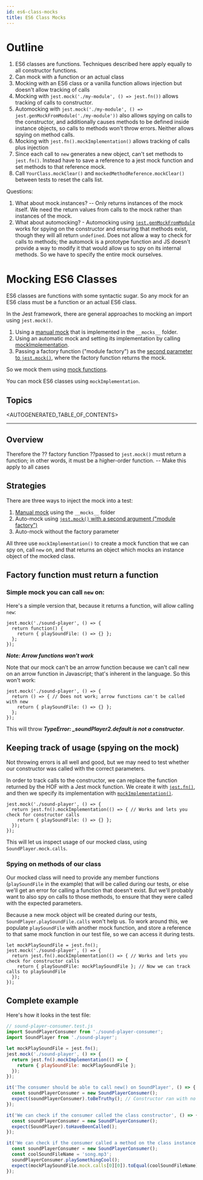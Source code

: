 ```yaml
---
id: es6-class-mocks
title: ES6 Class Mocks
---
```


Outline
=========

1. ES6 classes are functions. Techniques described here apply equally to all constructor functions.
1. Can mock with a function or an actual class
1. Mocking with an ES6 class or a vanilla function allows injection but doesn't allow tracking of calls
1. Mocking with `jest.mock('./my-module', () => jest.fn())` allows tracking of calls to constructor.
1. Automocking with `jest.mock('./my-module', () => jest.genMockFromModule('./my-module'))` also allows spying on calls to the constructor, and additionally causes methods to be defined inside instance objects, so calls to methods won't throw errors. Neither allows spying on method calls.
1. Mocking with `jest.fn().mockImplementation()` allows tracking of calls plus injection
1. Since each call to `new` generates a new object, can't set methods to `jest.fn()`. Instead have to save a reference to a jest mock function and set methods to that reference mock.
1. Call `YourClass.mockClear()` and `mockedMethodReference.mockClear()` between tests to reset the calls list.

Questions:

1. What about mock.instances? -- Only returns instances of the mock itself. We need the return values from calls to the mock rather than instances of the mock.
2. What about automocking? - Automocking using [`jest.genMockFromModule`](JestObjectAPI.md#jestgenmockfrommodulemodulename) works for spying on the constructor and ensuring that methods exist, though they will all return `undefined`. Does not allow a way to check for calls to methods; the automock is a prototype function and JS doesn't provide a way to modify it that would allow us to spy on its internal methods. So we have to specify the entire mock ourselves.

# Mocking ES6 Classes

ES6 classes are functions with some syntactic sugar. So any mock for an ES6 class must be a function or an actual ES6 class.

In the Jest framework, there are general approaches to mocking an import using `jest.mock()`.

1. Using a [manual mock](ManualMocks.md) that is implemented in the `__mocks__` folder.
2. Using an automatic mock and setting its implementation by calling [mockImplementation]().
3. Passing a factory function ("module factory") as the [second parameter to `jest.mock()`](JestObjectAPI.md#jestmockmodulename-factory-options), where the factory function returns the mock.


So we mock them using [mock functions](MockFunctions.md).

You can mock ES6 classes using `mockImplementation`.

## Topics

<AUTOGENERATED_TABLE_OF_CONTENTS>

---

## Overview

Therefore the ?? factory function ??passed to `jest.mock()` must return a function; in other words, it must be a higher-order function. -- Make this apply to all cases


## Strategies
There are three ways to inject the mock into a test:
1. [Manual mock](ManualMocks.md) using the `__mocks__` folder
2. Auto-mock using [`jest.mock()` with a second argument ("module factory")](JestObjectAPI.md#jestmockmodulename-factory-options)
3. Auto-mock without the factory parameter

All three use `mockImplementation()` to create a mock function that we can spy on, call `new` on, and that returns an object which mocks an instance object of the mocked class.

## Factory function must return a function


### Simple mock you can call `new` on:
Here's a simple version that, because it returns a function, will allow calling `new`:

    jest.mock('./sound-player', () => {
      return function() {
        return { playSoundFile: () => {} };
      };
    });

***Note: Arrow functions won't work***

Note that our mock can't be an arrow function because we can't call new on an arrow function in Javascript; that's inherent in the language. So this won't work:

    jest.mock('./sound-player', () => {
      return () => { // Does not work; arrow functions can't be called with new
        return { playSoundFile: () => {} };
      };
    });


This will throw ***TypeError: _soundPlayer2.default is not a constructor***.

## Keeping track of usage (spying on the mock)
Not throwing errors is all well and good, but we may need to test whether our constructor was called with the correct parameters.

In order to track calls to the constructor, we can replace the function returned by the HOF with a Jest mock function. We create it with [`jest.fn()`][3], and then we specify its implementation with [`mockImplementation()`][3].

    jest.mock('./sound-player', () => {
      return jest.fn().mockImplementation(() => { // Works and lets you check for constructor calls
        return { playSoundFile: () => {} };
      });
    });

This will let us inspect usage of our mocked class, using `SoundPlayer.mock.calls`.

### Spying on methods of our class
Our mocked class will need to provide any member functions (`playSoundFile` in the example) that will be called during our tests, or else we'll get an error for calling a function that doesn't exist. But we'll probably want to also spy on calls to those methods, to ensure that they were called with the expected parameters.

Because a new mock object will be created during our tests, `SoundPlayer.playSoundFile.calls` won't help us. To work around this, we populate `playSoundFile` with another mock function, and store a reference to that same mock function in our test file, so we can access it during tests.

    let mockPlaySoundFile = jest.fn();
    jest.mock('./sound-player', () => {
      return jest.fn().mockImplementation(() => { // Works and lets you check for constructor calls
        return { playSoundFile: mockPlaySoundFile }; // Now we can track calls to playSoundFile
      });
    });

## Complete example
Here's how it looks in the test file:

```javascript
// sound-player-consumer.test.js
import SoundPlayerConsumer from './sound-player-consumer';
import SoundPlayer from './sound-player';

let mockPlaySoundFile = jest.fn();
jest.mock('./sound-player', () => {
  return jest.fn().mockImplementation(() => {
    return { playSoundFile: mockPlaySoundFile };
  });
});

it('The consumer should be able to call new() on SoundPlayer', () => {
  const soundPlayerConsumer = new SoundPlayerConsumer();
  expect(soundPlayerConsumer).toBeTruthy(); // Constructor ran with no errors
});

it('We can check if the consumer called the class constructor', () => {
  const soundPlayerConsumer = new SoundPlayerConsumer();
  expect(SoundPlayer).toHaveBeenCalled();
});

it('We can check if the consumer called a method on the class instance', () => {
  const soundPlayerConsumer = new SoundPlayerConsumer();
  const coolSoundFileName = 'song.mp3';
  soundPlayerConsumer.playSomethingCool();
  expect(mockPlaySoundFile.mock.calls[0][0]).toEqual(coolSoundFileName);
});

```

  [1]: https://github.com/facebook/jest/issues/5023
  [2]: https://developer.mozilla.org/en-US/docs/Web/JavaScript/Reference/Classes
  [3]: https://facebook.github.io/jest/docs/en/mock-function-api.html#mockfnmockimplementationfn
